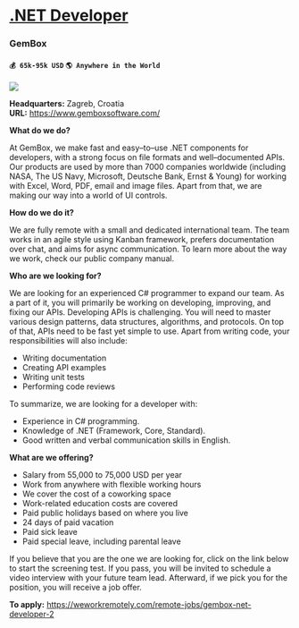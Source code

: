 # [.NET Developer](https://www.remotewlb.com/apply/net-developer-38114)  
### GemBox  
#### `💰 65k-95k USD` `🌎 Anywhere in the World`  
![](https://we-work-remotely.imgix.net/logos/0018/3707/logo.gif?ixlib=rails-4.0.0&w=50&h=50&dpr=2&fit=fill&auto=compress)

**Headquarters:** Zagreb, Croatia  
**URL:** https://www.gemboxsoftware.com/

**What do we do?**

At GemBox, we make fast and easy–to–use .NET components for developers, with a strong focus on file formats and well–documented APIs. Our products are used by more than 7000 companies worldwide (including NASA, The US Navy, Microsoft, Deutsche Bank, Ernst & Young) for working with Excel, Word, PDF, email and image files. Apart from that, we are making our way into a world of UI controls.

  

 **How do we do it?**

We are fully remote with a small and dedicated international team. The team works in an agile style using Kanban framework, prefers documentation over chat, and aims for async communication. To learn more about the way we work, check our public company manual.

  

 **Who are we looking for?**

We are looking for an experienced C# programmer to expand our team. As a part of it, you will primarily be working on developing, improving, and fixing our APIs. Developing APIs is challenging. You will need to master various design patterns, data structures, algorithms, and protocols. On top of that, APIs need to be fast yet simple to use. Apart from writing code, your responsibilities will also include:

  * Writing documentation
  * Creating API examples
  * Writing unit tests
  * Performing code reviews

  

To summarize, we are looking for a developer with:

  * Experience in C# programming.
  * Knowledge of .NET (Framework, Core, Standard).
  * Good written and verbal communication skills in English.

  

**What are we offering?**

  * Salary from 55,000 to 75,000 USD per year
  * Work from anywhere with flexible working hours
  * We cover the cost of a coworking space
  * Work-related education costs are covered
  * Paid public holidays based on where you live
  * 24 days of paid vacation
  * Paid sick leave
  * Paid special leave, including parental leave

  

If you believe that you are the one we are looking for, click on the link below to start the screening test. If you pass, you will be invited to schedule a video interview with your future team lead. Afterward, if we pick you for the position, you will receive a job offer.

  
  

**To apply:** https://weworkremotely.com/remote-jobs/gembox-net-developer-2

